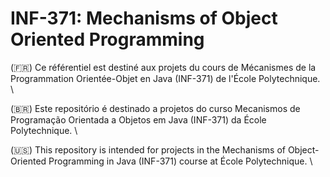 # INF-371: Mechanisms of Object Oriented Programming

(:fr:) Ce référentiel est destiné aux projets du cours de Mécanismes de la Programmation Orientée-Objet en Java (INF-371) de l'École Polytechnique. \

(:brazil:) Este repositório é destinado a projetos do curso Mecanismos de Programação Orientada a Objetos em Java (INF-371) da École Polytechnique. \

(:us:) This repository is intended for projects in the Mechanisms of Object-Oriented Programming in Java (INF-371) course at École Polytechnique. \
